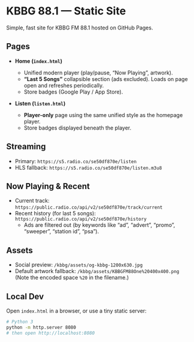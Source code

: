 # KBBG 88.1 — Static Site

Simple, fast site for KBBG FM 88.1 hosted on GitHub Pages.

## Pages
- **Home (`index.html`)**
  - Unified modern player (play/pause, “Now Playing”, artwork).
  - **“Last 5 Songs”** collapsible section (ads excluded). Loads on page open and refreshes periodically.
  - Store badges (Google Play / App Store).

- **Listen (`listen.html`)**
  - **Player-only** page using the same unified style as the homepage player.
  - Store badges displayed beneath the player.

## Streaming
- Primary: `https://s5.radio.co/se50df870e/listen`
- HLS fallback: `https://s5.radio.co/se50df870e/listen.m3u8`

## Now Playing & Recent
- Current track: `https://public.radio.co/api/v2/se50df870e/track/current`
- Recent history (for last 5 songs): `https://public.radio.co/api/v2/se50df870e/history`  
  - Ads are filtered out (by keywords like “ad”, “advert”, “promo”, “sweeper”, “station id”, “psa”).

## Assets
- Social preview: `/kbbg/assets/og-kbbg-1200x630.jpg`
- Default artwork fallback: `/kbbg/assets/KBBGFM88One%20400x400.png`  
  (Note the encoded space `%20` in the filename.)

## Local Dev
Open `index.html` in a browser, or use a tiny static server:

```bash
# Python 3
python -m http.server 8080
# then open http://localhost:8080
